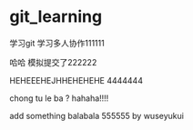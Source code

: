 # git_learning
学习git
学习多人协作111111

哈哈 模拟提交了222222


HEHEEEHEJHHEHEHEHE   4444444

chong tu le ba ?  hahaha!!!!

add something balabala 555555 by wuseyukui


